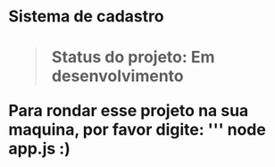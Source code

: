 <h1>Sistema de cadastro <h1>

>Status do projeto: Em desenvolvimento

Para rondar esse projeto na sua maquina, por favor digite:
'''
node app.js
:)
